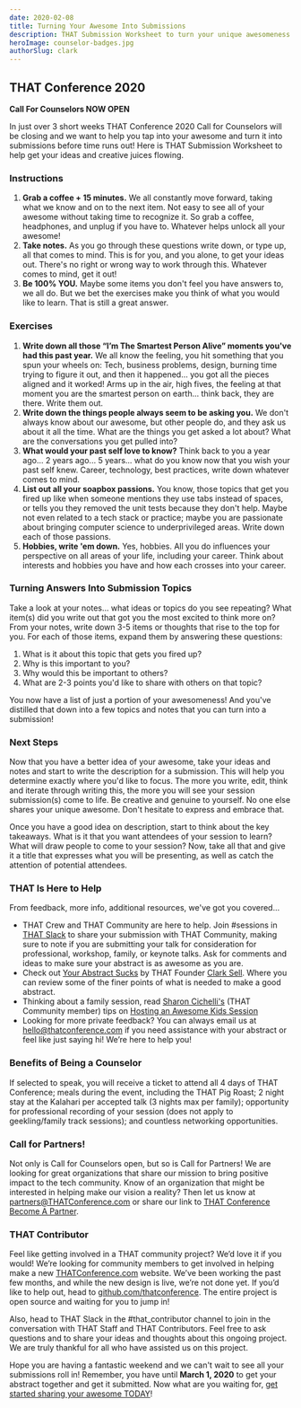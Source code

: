 ```yaml
---
date: 2020-02-08
title: Turning Your Awesome Into Submissions
description: THAT Submission Worksheet to turn your unique awesomeness into session submissions
heroImage: counselor-badges.jpg
authorSlug: clark
---
```


## THAT Conference 2020

**Call For Counselors NOW OPEN**

In just over 3 short weeks THAT Conference 2020 Call for Counselors will be closing and we want to help you tap into your awesome and turn it into submissions before time runs out! Here is THAT Submission Worksheet to help get your ideas and creative juices flowing.

### Instructions

1. **Grab a coffee + 15 minutes.** We all constantly move forward, taking what we know and on to the next item. Not easy to see all of your awesome without taking time to recognize it. So grab a coffee, headphones, and unplug if you have to. Whatever helps unlock all your awesome!
2. **Take notes.** As you go through these questions write down, or type up, all that comes to mind. This is for you, and you alone, to get your ideas out. There's no right or wrong way to work through this. Whatever comes to mind, get it out!
3. **Be 100% YOU.** Maybe some items you don't feel you have answers to, we all do. But we bet the exercises make you think of what you would like to learn. That is still a great answer.

### Exercises

1. **Write down all those “I’m The Smartest Person Alive” moments you've had this past year.** We all know the feeling, you hit something that you spun your wheels on: Tech, business problems, design, burning time trying to figure it out, and then it happened... you got all the pieces aligned and it worked! Arms up in the air, high fives, the feeling at that moment you are the smartest person on earth... think back, they are there. Write them out.
2. **Write down the things people always seem to be asking you.** We don't always know about our awesome, but other people do, and they ask us about it all the time. What are the things you get asked a lot about? What are the conversations you get pulled into?
3. **What would your past self love to know?** Think back to you a year ago... 2 years ago... 5 years... what do you know now that you wish your past self knew. Career, technology, best practices, write down whatever comes to mind.
4. **List out all your soapbox passions.** You know, those topics that get you fired up like when someone mentions they use tabs instead of spaces, or tells you they removed the unit tests because they don't help. Maybe not even related to a tech stack or practice; maybe you are passionate about bringing computer science to underprivileged areas. Write down each of those passions.
5. **Hobbies, write 'em down.** Yes, hobbies. All you do influences your perspective on all areas of your life, including your career. Think about interests and hobbies you have and how each crosses into your career.

### Turning Answers Into Submission Topics

Take a look at your notes... what ideas or topics do you see repeating? What item(s) did you write out that got you the most excited to think more on? From your notes, write down 3-5 items or thoughts that rise to the top for you. For each of those items, expand them by answering these questions:

1. What is it about this topic that gets you fired up?
2. Why is this important to you?
3. Why would this be important to others?
4. What are 2-3 points you'd like to share with others on that topic?

You now have a list of just a portion of your awesomeness! And you've distilled that down into a few topics and notes that you can turn into a submission!

### Next Steps

Now that you have a better idea of your awesome, take your ideas and notes and start to write the description for a submission. This will help you determine exactly where you'd like to focus. The more you write, edit, think and iterate through writing this, the more you will see your session submission(s) come to life. Be creative and genuine to yourself. No one else shares your unique awesome. Don't hesitate to express and embrace that.

Once you have a good idea on description, start to think about the key takeaways. What is it that you want attendees of your session to learn? What will draw people to come to your session? Now, take all that and give it a title that expresses what you will be presenting, as well as catch the attention of potential attendees.

### THAT Is Here to Help

From feedback, more info, additional resources, we've got you covered...

- THAT Crew and THAT Community are here to help. Join #sessions in [THAT Slack](https://thatslack.thatconference.com/) to share your submission with THAT Community, making sure to note if you are submitting your talk for consideration for professional, workshop, family, or keynote talks. Ask for comments and ideas to make sure your abstract is as awesome as you are.
- Check out [Your Abstract Sucks](https://medium.com/that-conference/your-abstract-sucks-21f39d61b617) by THAT Founder [Clark Sell](https://medium.com/@clarksell). Where you can review some of the finer points of what is needed to make a good abstract.
- Thinking about a family session, read [Sharon Cichelli's](https://medium.com/@scichelli) (THAT Community member) tips on [Hosting an Awesome Kids Session](https://medium.com/that-conference/hosting-an-awesome-kids-session-98310deb128f)
- Looking for more private feedback? You can always email us at [hello@thatconference.com](mailto:hello@thatconference.com) if you need assistance with your abstract or feel like just saying hi! We’re here to help you!

### Benefits of Being a Counselor

If selected to speak, you will receive a ticket to attend all 4 days of THAT Conference; meals during the event, including the THAT Pig Roast; 2 night stay at the Kalahari per accepted talk (3 nights max per family); opportunity for professional recording of your session (does not apply to geekling/family track sessions); and countless networking opportunities.

### Call for Partners!

Not only is Call for Counselors open, but so is Call for Partners! We are looking for great organizations that share our mission to bring positive impact to the tech community. Know of an organization that might be interested in helping make our vision a reality? Then let us know at [partners@THATConference.com](mailto:partners@thatconference.com) or share our link to [THAT Conference Become A Partner](https://thatconference.emlnk1.com/lt.php?s=e0cc6c16fb4f7e07c6db83d1c5e5ea83&i=117A217A1A1818).

### THAT Contributor

Feel like getting involved in a THAT community project? We’d love it if you would! We’re looking for community members to get involved in helping make a new [THATConference.com](http://thatconference.com/) website. We’ve been working the past few months, and while the new design is live, we’re not done yet. If you’d like to help out, head to [github.com/thatconference](http://github.com/thatconference). The entire project is open source and waiting for you to jump in!

Also, head to THAT Slack in the #that_contributor channel to join in the conversation with THAT Staff and THAT Contributors. Feel free to ask questions and to share your ideas and thoughts about this ongoing project. We are truly thankful for all who have assisted us on this project.

Hope you are having a fantastic weekend and we can't wait to see all your submissions roll in! Remember, you have until **March 1, 2020** to get your abstract together and get it submitted. Now what are you waiting for, [get started sharing your awesome TODAY](https://www.thatconference.com/wi/call-for-counselors)!
